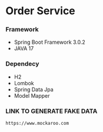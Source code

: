 # Order Service



### Framework 
  
  - Spring Boot Framework 3.0.2
  - JAVA 17


### Dependecy

  - H2
  - Lombok
  - Spring Data Jpa
  - Model Mapper
 


### LINK TO GENERATE FAKE DATA

    https://www.mockaroo.com